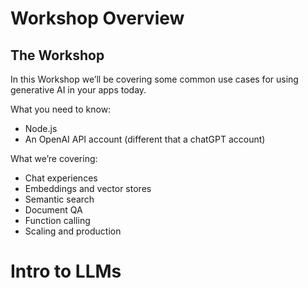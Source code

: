 # Workshop Overview

## The Workshop

In this Workshop we’ll be covering some common use cases for using generative AI in your apps today.

What you need to know:

- Node.js
- An OpenAI API account (different that a chatGPT account)

What we’re covering:

- Chat experiences
- Embeddings and vector stores
- Semantic search
- Document QA
- Function calling
- Scaling and production

# Intro to LLMs

